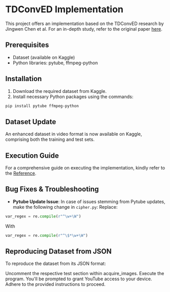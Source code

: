 # TDConvED Implementation

This project offers an implementation based on the TDConvED research by Jingwen Chen et al. For an in-depth study, refer to the original paper [here](https://arxiv.org/abs/1905.01077v1?fbclid=IwAR3PIjrHeMBZYcXfPm6J6mIkndjihtIlqsAjQopD_g-TlVvuwZWzEBMf-1Y).

## Prerequisites
- Dataset (available on Kaggle)
- Python libraries: pytube, ffmpeg-python

## Installation

1. Download the required dataset from Kaggle.
2. Install necessary Python packages using the commands:
```bash
pip install pytube ffmpeg-python
```
## Dataset Update

An enhanced dataset in video format is now available on Kaggle, comprising both the training and test sets.

## Execution Guide

For a comprehensive guide on executing the implementation, kindly refer to the [Reference](https://github.com/b05902062/TDConvED).

## Bug Fixes & Troubleshooting

- **Pytube Update Issue**: In case of issues stemming from Pytube updates, make the following change in `cipher.py`:
Replace:
```python
var_regex = re.compile(r"^\w+\W")
```
With
```python
var_regex = re.compile(r"^\$*\w+\W")
```

## Reproducing Dataset from JSON
To reproduce the dataset from its JSON format:

Uncomment the respective test section within acquire_images.
Execute the program. You'll be prompted to grant YouTube access to your device. Adhere to the provided instructions to proceed.


